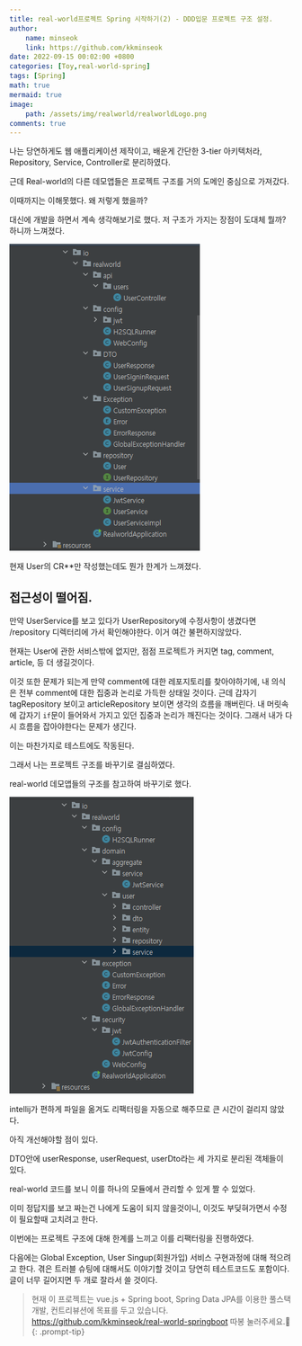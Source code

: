 ```yaml
---
title: real-world프로젝트 Spring 시작하기(2) - DDD입문 프로젝트 구조 설정.
author: 
    name: minseok
    link: https://github.com/kkminseok
date: 2022-09-15 00:02:00 +0800
categories: [Toy,real-world-spring]
tags: [Spring]
math: true
mermaid: true
image: 
    path: /assets/img/realworld/realworldLogo.png
comments: true
---
```


나는 당연하게도 웹 애플리케이션 제작이고, 배운게 간단한 3-tier 아키텍처라, Repository, Service, Controller로 분리하였다.

근데 Real-world의 다른 데모앱들은 프로젝트 구조를 거의 도메인 중심으로 가져갔다.

이때까지는 이해못했다. 왜 저렇게 했을까?

대신에 개발을 하면서 계속 생각해보기로 했다. 저 구조가 가지는 장점이 도대체 뭘까? 하니까 느껴졌다.

![](/assets/img/realworld/mvc_architecture.png)  

현재 User의 CR**만 작성했는데도 뭔가 한계가 느껴졌다.

## 접근성이 떨어짐.

만약 UserService를 보고 있다가 UserRepository에 수정사항이 생겼다면 /repository 디렉터리에 가서 확인해야한다. 이거 여간 불편하지않았다.

현재는 User에 관한 서비스밖에 없지만, 점점 프로젝트가 커지면 tag, comment, article, 등 더 생길것이다.

이것 또한 문제가 되는게 만약 comment에 대한 레포지토리를 찾아야하기에, 내 의식은 전부 comment에 대한 집중과 논리로 가득한 상태일 것이다. 근데 갑자기 tagRepository 보이고 articleRepository 보이면 생각의 흐름을 깨버린다. 내 머릿속에 갑자기 `if`문이 들어와서 가지고 있던 집중과 논리가 깨진다는 것이다. 그래서 내가 다시 흐름을 잡아야한다는 문제가 생긴다.

이는 마찬가지로 테스트에도 작동된다.

그래서 나는 프로젝트 구조를 바꾸기로 결심하였다.

real-world 데모앱들의 구조를 참고하여 바꾸기로 했다.

![](/assets/img/realworld/ddd_architecture.png)  

intellij가 편하게 파일을 옮겨도 리팩터링을 자동으로 해주므로 큰 시간이 걸리지 않았다.

아직 개선해야할 점이 있다.

DTO안에 userResponse, userRequest, userDto라는 세 가지로 분리된 객체들이 있다.

real-world 코드를 보니 이를 하나의 모듈에서 관리할 수 있게 짤 수 있었다.

이미 정답지를 보고 짜는건 나에게 도움이 되지 않을것이니, 이것도 부딪혀가면서 수정이 필요할때 고치려고 한다.

이번에는 프로젝트 구조에 대해 한계를 느끼고 이를 리팩터링을 진행하였다.

다음에는 Global Exception, User Singup(회원가입) 서비스 구현과정에 대해 적으려고 한다. 겪은 트러블 슈팅에 대해서도 이야기할 것이고 당연히 테스트코드도 포함이다. 글이 너무 길어지면 두 개로 잘라서 쓸 것이다.


> 현재 이 프로젝트는 vue.js  + Spring boot, Spring Data JPA를 이용한 풀스택개발, 컨트리뷰션에 목표를 두고 있습니다. <https://github.com/kkminseok/real-world-springboot> 따봉 눌러주세요.🙏
{: .prompt-tip}



